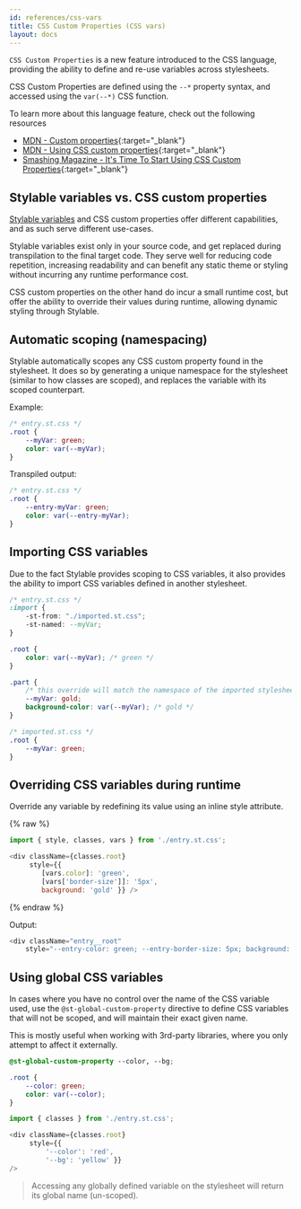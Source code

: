 ```yaml
---
id: references/css-vars
title: CSS Custom Properties (CSS vars)
layout: docs
---
```


`CSS Custom Properties` is a new feature introduced to the CSS language, providing the ability to define and re-use variables across stylesheets.

CSS Custom Properties are defined using the `--*` property syntax, and accessed using the `var(--*)` CSS function.

To learn more about this language feature, check out the following resources
- [MDN - Custom properties](https://developer.mozilla.org/en-US/docs/Web/CSS/--*){:target="_blank"}
- [MDN - Using CSS custom properties](https://developer.mozilla.org/en-US/docs/Web/CSS/Using_CSS_variables){:target="_blank"}
- [Smashing Magazine - It's Time To Start Using CSS Custom Properties](https://www.smashingmagazine.com/2017/04/start-using-css-custom-properties/){:target="_blank"}

## Stylable variables vs. CSS custom properties
[Stylable variables](./variables.md) and CSS custom properties offer different capabilities, and as such serve different use-cases.

Stylable variables exist only in your source code, and get replaced during transpilation to the final target code. They serve well for reducing code repetition, increasing readability and can benefit any static theme or styling without incurring any runtime performance cost. 

CSS custom properties on the other hand do incur a small runtime cost, but offer the ability to override their values during runtime, allowing dynamic styling through Stylable.

## Automatic scoping (namespacing)

Stylable automatically scopes any CSS custom property found in the stylesheet. It does so by generating a unique namespace for the stylesheet (similar to how classes are scoped), and replaces the variable with its scoped counterpart. 

Example:
```css
/* entry.st.css */
.root {
    --myVar: green;
    color: var(--myVar);
}
```

Transpiled output:
```css
/* entry.st.css */
.root {
    --entry-myVar: green;
    color: var(--entry-myVar);
}
```

## Importing CSS variables

Due to the fact Stylable provides scoping to CSS variables, it also provides the ability to import CSS variables defined in another stylesheet.

```css
/* entry.st.css */
:import {
    -st-from: "./imported.st.css";
    -st-named: --myVar;
}

.root {
    color: var(--myVar); /* green */
}

.part {
    /* this override will match the namespace of the imported stylesheet */
    --myVar: gold;
    background-color: var(--myVar); /* gold */
}
```

```css
/* imported.st.css */
.root {
    --myVar: green;
}
```

## Overriding CSS variables during runtime

Override any variable by redefining its value using an inline style attribute. 

{% raw %}
```js
import { style, classes, vars } from './entry.st.css';

<div className={classes.root}
     style={{ 
        [vars.color]: 'green', 
        [vars['border-size']]: '5px', 
        background: 'gold' }} />
```
{% endraw %}

Output:
```js
<div className="entry__root" 
    style="--entry-color: green; --entry-border-size: 5px; background: gold;" />
```

## Using global CSS variables

In cases where you have no control over the name of the CSS variable used, use the `@st-global-custom-property` directive to define CSS variables that will not be scoped, and will maintain their exact given name.

This is mostly useful when working with 3rd-party libraries, where you only attempt to affect it externally.

```css
@st-global-custom-property --color, --bg;

.root {
    --color: green;
    color: var(--color);
}
```

```js
import { classes } from './entry.st.css';

<div className={classes.root}
     style={{ 
         '--color': 'red', 
         '--bg': 'yellow' }}
/>
```

> Accessing any globally defined variable on the stylesheet will return its global name (un-scoped).

